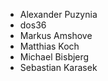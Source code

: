 - Alexander Puzynia
- dos36
- Markus Amshove
- Matthias Koch
- Michael Bisbjerg
- Sebastian Karasek
